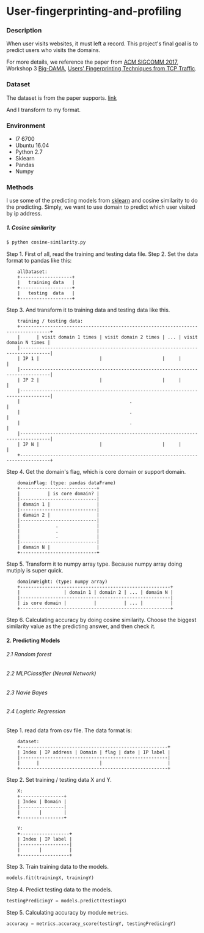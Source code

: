 # User-fingerprinting-and-profiling
### Description
When user visits websites, it must left a record. This project's final goal is to predict users who visits the domains.

For more details, we reference the paper from [ACM SIGCOMM 2017](https://conferences.sigcomm.org/sigcomm/2017/program.html), Workshop 3 [Big-DAMA](https://conferences.sigcomm.org/sigcomm/2017/workshop-big-dama.html), [Users' Fingerprinting Techniques from TCP Traffic](http://delivery.acm.org/10.1145/3100000/3098602/p49-Vassio.pdf?ip=140.113.216.230&id=3098602&acc=OPENTOC&key=AF37130DAFA4998B%2E7DDA227B4DBFAC43%2E4D4702B0C3E38B35%2E9F04A3A78F7D3B8D&CFID=848763280&CFTOKEN=58230019&__acm__=1515312742_9122381161af0c1b04fc1585ff010855). 

### Dataset
The dataset is from the paper supports. [link](https://bigdata.polito.it/content/domains-web-users)

And I transform to my format.


### Environment
* I7 6700
* Ubuntu 16.04
* Python 2.7
* Sklearn 
* Pandas
* Numpy


### Methods
I use some of the predicting models from [sklearn](http://scikit-learn.org/) and cosine similarity to do the predicting. Simply, we want to use domain to predict which user visited by ip address.

##### 1. Cosine similarity
```sh
$ python cosine-similarity.py
```
Step 1. First of all, read the training and testing data file.
Step 2. Set the data format to pandas like this:
```
    allDataset:
	+-------------------+
    |	training data 	|
    +-------------------+
    |	testing  data 	|
    +-------------------+
```

Step 3. And transform it to training data and testing data like this.
```
	training / testing data:
    +---------------------------------------------------------------------------------+
    |      | visit domain 1 times | visit domain 2 times | ... | visit domain N times |
    |---------------------------------------------------------------------------------|
    | IP 1 |                      |                      |     |                      |
    |---------------------------------------------------------------------------------|
    | IP 2 |                      |                      |     |                      |
    |---------------------------------------------------------------------------------|
    |                                        .                                        |	
    |                                        .                                        |
    |                                        .                                        |
    |---------------------------------------------------------------------------------|
    | IP N |                      |                      |     |                      |
    +---------------------------------------------------------------------------------+

```

Step 4. Get the domain's flag, which is core domain or support domain.
```
	domainFlag: (type: pandas dataFrame)
    +----------------------------+
    |		   | is core domain? |
    |----------------------------|
    | damain 1 |                 |
    |----------------------------|
    | damain 2 |                 |
    |----------------------------|
    |             .              |
    |             .              |
    |             .              |
    |----------------------------|
    | damain N |                 |
    +----------------------------+
```

Step 5. Transform it to numpy array type. Because numpy array doing mutiply is super quick.
```
	domainWeight: (type: numpy array)
    +-------------------------------------------------------+
    |                | domain 1 | domain 2 | ... | domain N |
    |-------------------------------------------------------|
    | is core domain |          |          | ... |          |
    +-------------------------------------------------------+
```

Step 6. Calculating accuracy by doing cosine similarity. Choose the biggest similarity value as the predicting answer, and then check it.


#### 2. Predicting Models
###### 2.1 Random forest
###### 2.2 MLPClassifier (Neural Network)
###### 2.3 Navie Bayes
###### 2.4 Logistic Regression

Step 1. read data from csv file. The data format is:
```
	dataset:
    +------------------------------------------------------+
    | Index | IP address | Domain | flag | date | IP label |
    |------------------------------------------------------|
    |      |                      |                        |
    +------------------------------------------------------+
```

Step 2. Set training / testing data X and Y.
```
    X:
    +----------------+
    | Index | Domain |
    |----------------|
    |       |        |
    +----------------+

    Y:
    +------------------+
    | Index | IP label |
    |------------------|
    |       |          |
    +------------------+

```

Step 3. Train training data to the models.
```python
models.fit(trainingX, trainingY)
```

Step 4. Predict testing data to the models.
```python
testingPredicingY = models.predict(testingX)
```

Step 5. Calculating accuracy by module ```metrics```.
```python
accuracy = metrics.accuracy_score(testingY, testingPredicingY)
```
